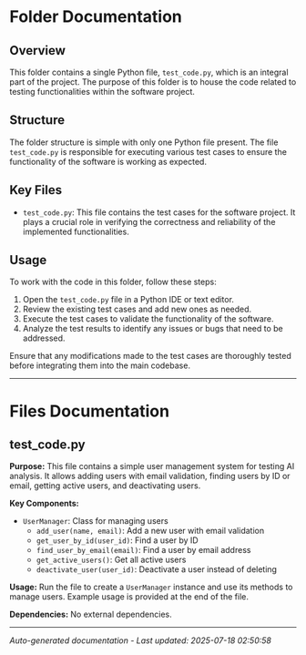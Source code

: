 # Folder Documentation

## Overview
This folder contains a single Python file, `test_code.py`, which is an integral part of the project. The purpose of this folder is to house the code related to testing functionalities within the software project.

## Structure
The folder structure is simple with only one Python file present. The file `test_code.py` is responsible for executing various test cases to ensure the functionality of the software is working as expected.

## Key Files
- `test_code.py`: This file contains the test cases for the software project. It plays a crucial role in verifying the correctness and reliability of the implemented functionalities.

## Usage
To work with the code in this folder, follow these steps:
1. Open the `test_code.py` file in a Python IDE or text editor.
2. Review the existing test cases and add new ones as needed.
3. Execute the test cases to validate the functionality of the software.
4. Analyze the test results to identify any issues or bugs that need to be addressed.

Ensure that any modifications made to the test cases are thoroughly tested before integrating them into the main codebase.

---

# Files Documentation

## test_code.py

**Purpose:** This file contains a simple user management system for testing AI analysis. It allows adding users with email validation, finding users by ID or email, getting active users, and deactivating users.

**Key Components:**
- `UserManager`: Class for managing users
  - `add_user(name, email)`: Add a new user with email validation
  - `get_user_by_id(user_id)`: Find a user by ID
  - `find_user_by_email(email)`: Find a user by email address
  - `get_active_users()`: Get all active users
  - `deactivate_user(user_id)`: Deactivate a user instead of deleting

**Usage:** Run the file to create a `UserManager` instance and use its methods to manage users. Example usage is provided at the end of the file.

**Dependencies:** No external dependencies.

---
*Auto-generated documentation - Last updated: 2025-07-18 02:50:58*
